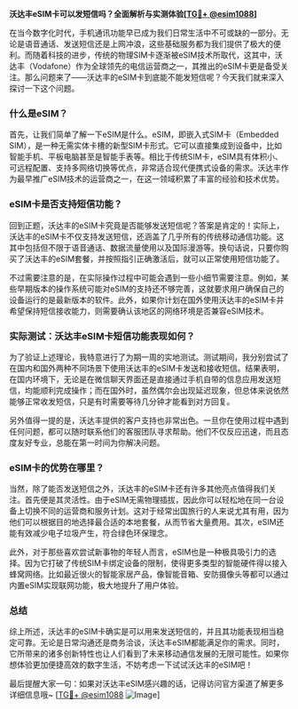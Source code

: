 **沃达丰eSIM卡可以发短信吗？全面解析与实测体验[[TG💪+ @esim1088](https://t.me/s/esim1088)]**

在当今数字化时代，手机通讯功能早已成为我们日常生活中不可或缺的一部分。无论是语音通话、发送短信还是上网冲浪，这些基础服务都为我们提供了极大的便利。而随着科技的进步，传统的物理SIM卡逐渐被eSIM技术所取代，这其中，沃达丰（Vodafone）作为全球领先的电信运营商之一，其推出的eSIM卡更是备受关注。那么问题来了——沃达丰的eSIM卡到底能不能发短信呢？今天我们就来深入探讨一下这个问题。

### 什么是eSIM？

首先，让我们简单了解一下eSIM是什么。eSIM，即嵌入式SIM卡（Embedded SIM），是一种无需实体卡槽的新型SIM卡形式。它可以直接集成到设备中，比如智能手机、平板电脑甚至是智能手表等。相比于传统SIM卡，eSIM具有体积小、可远程配置、支持多网络切换等优点，非常适合现代便携式设备的需求。沃达丰作为最早推广eSIM技术的运营商之一，在这一领域积累了丰富的经验和技术优势。

### eSIM卡是否支持短信功能？

回到正题，沃达丰的eSIM卡究竟是否能够发送短信呢？答案是肯定的！实际上，沃达丰的eSIM卡不仅支持发送短信，还涵盖了几乎所有的传统移动通信功能。这其中包括但不限于语音通话、数据流量使用以及国际漫游等。换句话说，只要你购买了沃达丰的eSIM套餐，并按照指引正确激活后，就可以正常使用短信功能了。

不过需要注意的是，在实际操作过程中可能会遇到一些小细节需要注意。例如，某些早期版本的操作系统可能对eSIM的支持还不够完善，这就要求用户确保自己的设备运行的是最新版本的软件。此外，如果你计划在国外使用沃达丰的eSIM卡并希望保持短信接收能力，则需要确认该地区的网络环境是否兼容eSIM技术。

### 实际测试：沃达丰eSIM卡短信功能表现如何？

为了验证上述理论，我特意进行了为期一周的实地测试。测试期间，我分别尝试了在国内和国外两种不同场景下使用沃达丰的eSIM卡发送和接收短信。结果表明，在国内环境下，无论是在微信聊天界面还是直接通过手机自带的信息应用发送短信，均能顺利完成操作；而在国外时，虽然偶尔会出现延迟现象，但总体来说依然能够正常收发短信，只是有时需要等待几分钟才能看到对方回复。

另外值得一提的是，沃达丰提供的客户支持也非常出色。一旦你在使用过程中遇到任何问题，都可以随时联系他们的客服团队寻求帮助。他们不仅反应迅速，而且态度友好专业，总能在第一时间为你解决问题。

### eSIM卡的优势在哪里？

当然，除了能否发送短信之外，沃达丰的eSIM卡还有许多其他亮点值得我们关注。首先便是其灵活性。由于eSIM无需物理插拔，因此你可以轻松地在同一台设备上切换不同的运营商和服务计划。这对于经常出国旅行的人来说尤其有用，因为他们可以根据目的地选择最合适的本地套餐，从而节省大量费用。其次，eSIM还能有效减少电子垃圾产生，符合绿色环保理念。

此外，对于那些喜欢尝试新事物的年轻人而言，eSIM也是一种极具吸引力的选择。因为它打破了传统SIM卡绑定设备的限制，使得更多类型的智能硬件得以接入蜂窝网络。比如最近很火的智能家居产品，像智能音箱、安防摄像头等都可以通过内置eSIM实现联网功能，极大地提升了用户体验。

### 总结

综上所述，沃达丰的eSIM卡确实是可以用来发送短信的，并且其功能表现相当稳定可靠。无论是日常沟通还是商务洽谈，沃达丰eSIM都能满足你的需求。同时，它所带来的诸多创新特性也让人们看到了未来移动通信发展的无限可能性。如果你想体验更加便捷高效的数字生活，不妨考虑一下试试沃达丰的eSIM吧！

最后提醒大家一句：如果对沃达丰eSIM感兴趣的话，记得访问官方渠道了解更多详细信息哦~ [[TG💪+ @esim1088](https://t.me/s/esim1088) ![Image](https://i.postimg.cc/4NQfJmqS/Snipaste-2025-05-13-00-14-12.png)]